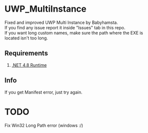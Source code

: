 # UWP_MultiInstance
Fixed and improved UWP Multi Instance by Babyhamsta.<br>
If you find any issue report it inside "Issues" tab in this repo.<br>
If you want long custom names, make sure the path where the EXE is located isn't too long.<br>

## Requirements
1. [.NET 4.8 Runtime](https://dotnet.microsoft.com/en-us/download/dotnet-framework/net48)<br>

## Info
If you get Manifest error, just try again.<br>

# TODO
Fix Win32 Long Path error (windows :/)
